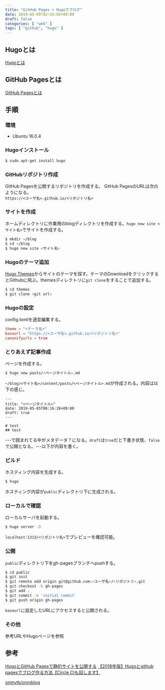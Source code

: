```yaml
---
title: "GitHub Pages + Hugoでブログ"
date: 2019-05-05T02:55:03+09:00
draft: false 
categories: [ "web" ]
tags: [ "github", "hugo" ]
---
```


## Hugoとは
[Hugoとは](https://www.google.co.jp/search?q=Hugo)

## GitHub Pagesとは
[GitHub Pagesとは](https://www.google.co.jp/search?q=GitHub+Pages)

## 手順
### 環境
* Ubuntu 16.0.4

### Hugoインストール
```sh
$ sudo apt-get install hugo
```
### GitHubリポジトリ作成
GitHub Pagesを公開するリポジトリを作成する。
GitHub PagesのURLは次のようになる。  
`https://<ユーザ名>.github.io/<リポジトリ名>`

### サイトを作成
ホームディレクトリに作業用のblogディレクトリを作成する。`hugo new site <サイト名>`でサイトを作成する。
```sh
$ mkdir ~/blog
$ cd ~/blog
$ hugo new site <サイト名>
```

### Hugoのテーマ追加
[Hugo Themes](https://themes.gohugo.io/)からサイトのテーマを探す。テーマのDownloadをクリックするとGithubに飛ぶ。themesディレクトリに`git clone`をすることで追加する。
```sh
$ cd themes
$ git clone <git url>
```

### Hugoの設定
config.tomlを適宜編集する。
```sh:config.toml
theme = "<テーマ名>"
baseurl = "https://<ユーザ名>.github.io/<リポジトリ名>"
canonifyurls = true
```

### とりあえず記事作成
ページを作成する。
```sh
$ hugo new posts/<ページタイトル>.md
```

`~/blog/<サイト名>/content/posts/<ページタイトル>.md`が作成される。内容は以下の感じ。
```
---
title: "<ページタイトル>"
date: 2019-05-05T00:16:28+09:00
draft: true 
---

# test
## test

```
---で囲まれてる中がメタデータ？になる。`draft`は`true`だと下書き状態、`false`で公開となる。---以下が内容を書く。

### ビルド
ホスティング内容を生成する。
```sh
$ hugo
```
ホスティング内容が`public`ディレクトリ下に生成される。

### ローカルで確認
ローカルサーバを起動する。
```sh
$ hugo server -D
```
`localhost:1313/<リポジトリ名>`でプレビューを確認可能。


### 公開
`public`ディレクトリ下をgh-pagesブランチへpushする。
```sh
$ cd public
$ git init
$ git remote add origin git@github.com:<ユーザ名>/<リポジトリ>.git
$ git checkout -b gh-pages
$ git add .
$ git commit -m 'initial commit'
$ git push origin gh-pages
```

`baseurl`に設定したURLにアクセスすると公開される。

### その他
参考URLやHugoページを参照

## 参考
[HugoとGitHub Pagesで静的サイトを公開する](https://qiita.com/satzz/items/e24bd703fc04fb45f7ef)
[【2018年版】Hugoとgithub pagesでブログ作る方法【Circle CIも回します】](https://qiita.com/ryoma-tokushige/items/eba3e6cd415e9755af87)

[onmytk/onmblog](https://github.com/onmytk/onmblog)
